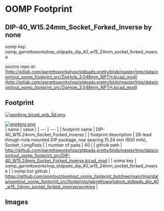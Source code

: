 # OOMP Footprint  
## DIP-40_W15.24mm_Socket_Forked_Inverse  by none  
  
oomp key: oomp_garrettsworkshop_stdpads_dip_40_w15_24mm_socket_forked_inverse  
  
source repo at: [http://gitlab.com/garrettsworkshop/stdpads.pretty/blob/master/tmp/data/oomlout_oomp_footprint_src/ZipHole_3.048mm_NPTH.kicad_mod](http://gitlab.com/garrettsworkshop/stdpads.pretty/blob/master/tmp/data/oomlout_oomp_footprint_src/ZipHole_3.048mm_NPTH.kicad_mod)  
## Footprint  
  
[![working_kicad_pcb_3d.png](working_kicad_pcb_3d_600.png)](working_kicad_pcb_3d.png)  
  
[![working.png](working_600.png)](working.png)  
| name | value | 
| --- | --- | 
| footprint name | DIP-40_W15.24mm_Socket_Forked_Inverse | 
| footprint description | 28-lead though-hole mounted DIP package, row spacing 15.24 mm (600 mils), Socket, LongPads | 
| number of pads | 40 | 
| github path | http://github.com/garrettsworkshop/stdpads.pretty/blob/master/tmp/data/oomlout_oomp_footprint_src/DIP-40_W15.24mm_Socket_Forked_Inverse.kicad_mod | 
| oomp key | oomp_garrettsworkshop_stdpads_dip_40_w15_24mm_socket_forked_inverse | 
| oomp bot github | https://github.com/oomlout/oomlout_oomp_footprint_bot/tree/main/tmp/data/oomlout_oomp_footprint_src/footprints/garrettsworkshop_stdpads_dip_40_w15_24mm_socket_forked_inverse/working | 
## Images  
